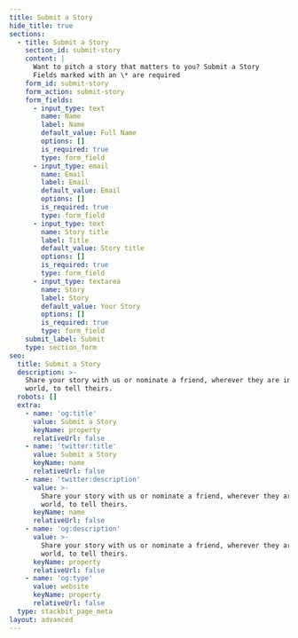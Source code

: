 ```yaml
---
title: Submit a Story
hide_title: true
sections:
  - title: Submit a Story
    section_id: submit-story
    content: |
      Want to pitch a story that matters to you? Submit a Story
      Fields marked with an \* are required
    form_id: submit-story
    form_action: submit-story
    form_fields:
      - input_type: text
        name: Name
        label: Name
        default_value: Full Name
        options: []
        is_required: true
        type: form_field
      - input_type: email
        name: Email
        label: Email
        default_value: Email
        options: []
        is_required: true
        type: form_field
      - input_type: text
        name: Story title
        label: Title
        default_value: Story title
        options: []
        is_required: true
        type: form_field
      - input_type: textarea
        name: Story
        label: Story
        default_value: Your Story
        options: []
        is_required: true
        type: form_field
    submit_label: Submit
    type: section_form
seo:
  title: Submit a Story
  description: >-
    Share your story with us or nominate a friend, wherever they are in the
    world, to tell theirs.
  robots: []
  extra:
    - name: 'og:title'
      value: Submit a Story
      keyName: property
      relativeUrl: false
    - name: 'twitter:title'
      value: Submit a Story
      keyName: name
      relativeUrl: false
    - name: 'twitter:description'
      value: >-
        Share your story with us or nominate a friend, wherever they are in the
        world, to tell theirs.
      keyName: name
      relativeUrl: false
    - name: 'og:description'
      value: >-
        Share your story with us or nominate a friend, wherever they are in the
        world, to tell theirs.
      keyName: property
      relativeUrl: false
    - name: 'og:type'
      value: website
      keyName: property
      relativeUrl: false
  type: stackbit_page_meta
layout: advanced
---
```


